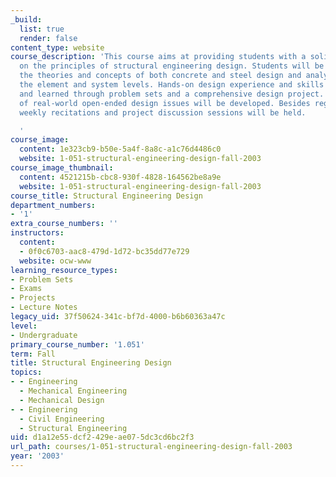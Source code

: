 ```yaml
---
_build:
  list: true
  render: false
content_type: website
course_description: 'This course aims at providing students with a solid background
  on the principles of structural engineering design. Students will be exposed to
  the theories and concepts of both concrete and steel design and analysis both at
  the element and system levels. Hands-on design experience and skills will be gained
  and learned through problem sets and a comprehensive design project. An understanding
  of real-world open-ended design issues will be developed. Besides regular lectures,
  weekly recitations and project discussion sessions will be held.

  '
course_image:
  content: 1e323cb9-b50e-5a4f-8a8c-a1c76d4486c0
  website: 1-051-structural-engineering-design-fall-2003
course_image_thumbnail:
  content: 4521215b-cbc8-930f-4828-164562be8a9e
  website: 1-051-structural-engineering-design-fall-2003
course_title: Structural Engineering Design
department_numbers:
- '1'
extra_course_numbers: ''
instructors:
  content:
  - 0f0c6703-aac8-479d-1d72-bc35dd77e729
  website: ocw-www
learning_resource_types:
- Problem Sets
- Exams
- Projects
- Lecture Notes
legacy_uid: 37f50624-341c-bf7d-4000-b6b60363a47c
level:
- Undergraduate
primary_course_number: '1.051'
term: Fall
title: Structural Engineering Design
topics:
- - Engineering
  - Mechanical Engineering
  - Mechanical Design
- - Engineering
  - Civil Engineering
  - Structural Engineering
uid: d1a12e55-dcf2-429e-ae07-5dc3cd6bc2f3
url_path: courses/1-051-structural-engineering-design-fall-2003
year: '2003'
---
```

